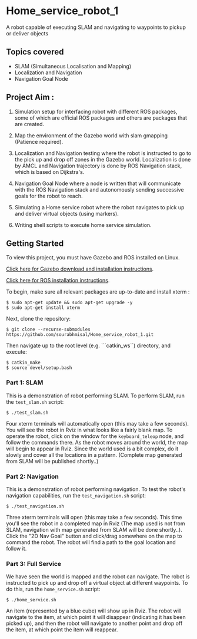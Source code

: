 # Home_service_robot_1
A robot capable of executing SLAM and navigating to waypoints to pickup or deliver objects

## Topics covered

  - SLAM (Simultaneous Localisation and Mapping)
  - Localization and Navigation
  - Navigation Goal Node

## Project Aim :
1) Simulation setup for interfacing robot with different ROS packages, some of which are official ROS packages and others are packages that are created.

2) Map the environment of the Gazebo world with slam gmapping (Patience required).

3) Localization and Navigation testing where the robot is instructed to go to the pick up and drop off zones in the Gazebo world. Localization is done by AMCL and Navigation trajectory is done by ROS Navigation stack, which is based on Dijkstra's. 

4) Navigation Goal Node where a node is written that will communicate with the ROS Navigation stack and autonomously sending successive goals for the robot to reach. 

5) Simulating a Home service robot where the robot navigates to pick up and deliver virtual objects (using markers).

6) Writing shell scripts to execute home service simulation.

## Getting Started
To view this project, you must have Gazebo and ROS installed on Linux.

[Click here for Gazebo download and installation instructions](http://gazebosim.org).
 
[Click here for ROS installation instructions](http://wiki.ros.org/ROS/Installation).

To begin, make sure all relevant packages are up-to-date and install xterm :

```
$ sudo apt-get update && sudo apt-get upgrade -y
$ sudo apt-get install xterm
```

Next, clone the repository:

```
$ git clone --recurse-submodules https://github.com/sourabhmisal/Home_service_robot_1.git
```

Then navigate up to the root level (e.g. ```catkin_ws``) directory, and execute:

```
$ catkin_make
$ source devel/setup.bash
```

### Part 1: SLAM
This is a demonstration of robot performing SLAM. To perform SLAM, run the ```test_slam.sh``` script:

```
$ ./test_slam.sh
```
Four xterm terminals will automatically open (this may take a few seconds). You will see the robot in Rviz in what looks like a fairly blank map. To operate the robot, click on the window for the ```keyboard_teleop``` node, and follow the commands there. As the robot moves around the world, the map will begin to appear in Rviz. Since the world used is a bit complex, do it slowly and cover all the locations in a pattern. (Complete map generated from SLAM will be published shortly..) 

### Part 2: Navigation
This is a demonstration of robot performing navigation. To test the robot's navigation capabilities, run the ```test_navigation.sh``` script:

```
$ ./test_navigation.sh
```
Three xterm terminals will open (this may take a few seconds). This time you'll see the robot in a completed map in Rviz (The map used is not from SLAM, navigation with map generated from SLAM will be done shortly..). Click the "2D Nav Goal" button and click/drag somewhere on the map to command the robot. The robot will find a path to the goal location and follow it.

### Part 3: Full Service
We have seen the world is mapped and the robot can navigate. The robot is instructed to pick up and drop off a virtual object at different waypoints. To do this, run the ```home_service.sh``` script:

```
$ ./home_service.sh
```

An item (represented by a blue cube) will show up in Rviz. The robot will navigate to the item, at which point it will disappear (indicating it has been picked up), and then the robot will navigate to another point and drop off the item, at which point the item will reappear.
